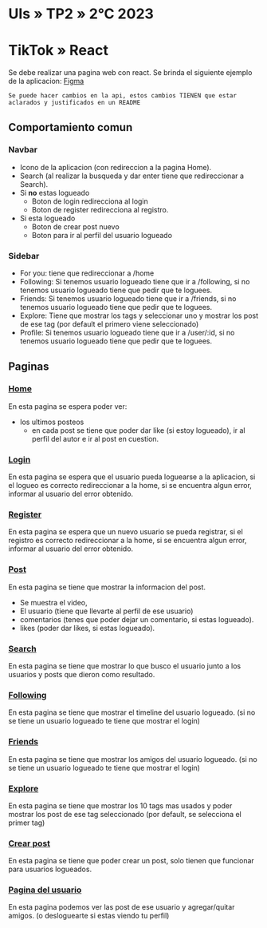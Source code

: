 # UIs » TP2 » 2°C 2023

# TikTok » React

Se debe realizar una pagina web con react.
Se brinda el siguiente ejemplo de la aplicacion: [Figma](https://www.figma.com/file/IJQ6YJ2CvkWqs7eag0deyW/Tiktok?type=design&node-id=23%3A1127&mode=design&t=yV9X91d9AUuFO9pW-1)

```
Se puede hacer cambios en la api, estos cambios TIENEN que estar aclarados y justificados en un README
```

## Comportamiento comun

### Navbar

- Icono de la aplicacion (con redireccion a la pagina Home).
- Search (al realizar la busqueda y dar enter tiene que redireccionar a Search).
- Si **no** estas logueado
  - Boton de login redirecciona al login 
  - Boton de register redirecciona al registro.
- Si esta logueado
  - Boton de crear post nuevo
  - Boton para ir al perfil del usuario logueado

### Sidebar

- For you: tiene que redireccionar a /home
- Following: Si tenemos usuario logueado tiene que ir a /following, si no tenemos usuario logueado tiene que pedir que te loguees.
- Friends: Si tenemos usuario logueado tiene que ir a /friends, si no tenemos usuario logueado tiene que pedir que te loguees.
- Explore: Tiene que mostrar los tags y seleccionar uno y mostrar los post de ese tag (por default el primero viene seleccionado)
- Profile: Si tenemos usuario logueado tiene que ir a /user/:id, si no tenemos usuario logueado tiene que pedir que te loguees.

## Paginas

### [Home](https://www.figma.com/file/IJQ6YJ2CvkWqs7eag0deyW/Tiktok?type=design&node-id=23-1304&mode=design&t=yV9X91d9AUuFO9pW-4)

En esta pagina se espera poder ver:
  - los ultimos posteos
    - en cada post se tiene que poder dar like (si estoy logueado), ir al perfil del autor e ir al post en cuestion.
  
### [Login](https://www.figma.com/file/IJQ6YJ2CvkWqs7eag0deyW/Tiktok?type=design&node-id=72-1186&mode=design&t=yV9X91d9AUuFO9pW-4)

En esta pagina se espera que el usuario pueda loguearse a la aplicacion, si el logueo es correcto redireccionar a la home, si se encuentra algun error, informar al usuario del error obtenido.

### [Register](https://www.figma.com/file/IJQ6YJ2CvkWqs7eag0deyW/Tiktok?type=design&node-id=72-1323&mode=design&t=yV9X91d9AUuFO9pW-4)

En esta pagina se espera que un nuevo usuario se pueda registrar, si el registro es correcto redireccionar a la home, si se encuentra algun error, informar al usuario del error obtenido.

### [Post](https://www.figma.com/file/IJQ6YJ2CvkWqs7eag0deyW/Tiktok?type=design&node-id=36-414&mode=design&t=yV9X91d9AUuFO9pW-4)

En esta pagina se tiene que mostrar la informacion del post.

- Se muestra el video,
- El usuario (tiene que llevarte al perfil de ese usuario)
- comentarios (tenes que poder dejar un comentario, si estas logueado).
- likes (poder dar likes, si estas logueado).

### [Search](https://www.figma.com/file/IJQ6YJ2CvkWqs7eag0deyW/Tiktok?type=design&node-id=56-2400&mode=design&t=yV9X91d9AUuFO9pW-4)

En esta pagina se tiene que mostrar lo que busco el usuario junto a los usuarios y posts que dieron como resultado.

### [Following](https://www.figma.com/file/IJQ6YJ2CvkWqs7eag0deyW/Tiktok?type=design&node-id=24-1646&mode=design&t=yV9X91d9AUuFO9pW-4)

En esta pagina se tiene que mostrar el timeline del usuario logueado. (si no se tiene un usuario logueado te tiene que mostrar el login)

### [Friends](https://www.figma.com/file/IJQ6YJ2CvkWqs7eag0deyW/Tiktok?type=design&node-id=54-1431&mode=design&t=yV9X91d9AUuFO9pW-4)

En esta pagina se tiene que mostrar los amigos del usuario logueado. (si no se tiene un usuario logueado te tiene que mostrar el login)

### [Explore](https://www.figma.com/file/IJQ6YJ2CvkWqs7eag0deyW/Tiktok?type=design&node-id=54-573&mode=design&t=yV9X91d9AUuFO9pW-4)

En esta pagina se tiene que mostrar los 10 tags mas usados y poder mostrar los post de ese tag seleccionado (por default, se selecciona el primer tag)

### [Crear post](https://www.figma.com/file/IJQ6YJ2CvkWqs7eag0deyW/Tiktok?type=design&node-id=72-1391&mode=design&t=yV9X91d9AUuFO9pW-4)

En esta pagina se tiene que poder crear un post, solo tienen que funcionar para usuarios logueados.

### [Pagina del usuario](https://www.figma.com/file/IJQ6YJ2CvkWqs7eag0deyW/Tiktok?type=design&node-id=54-1727&mode=design&t=yV9X91d9AUuFO9pW-4)

En esta pagina podemos ver las post de ese usuario y agregar/quitar amigos. (o desloguearte si estas viendo tu perfil)
